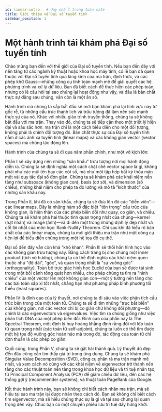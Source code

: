 ```yaml
---
id: linear-intro   # duy nhất trong toàn site
title: Giới thiệu về Đại số tuyến tính
sidebar_position: 1
---
```


# Một hành trình tái khám phá Đại số tuyến tính

Chào mừng bạn đến với thế giới của Đại số tuyến tính. Nếu bạn đến đây với nền tảng từ các ngành kỹ thuật hoặc khoa học máy tính, có lẽ bạn đã quen thuộc với Đại số tuyến tính qua lăng kính của ma trận, định thức, và các phép khử Gauss—những công cụ tính toán mạnh mẽ để giải quyết các hệ phương trình và xử lý dữ liệu. Bạn đã biết cách để thực hiện các phép toán, nhưng có lẽ câu hỏi tại sao chúng lại hoạt động như vậy, và đâu là bản chất thực sự đằng sau chúng, vẫn còn là một ẩn số.

Hành trình mà chúng ta sắp bắt đầu sẽ mời bạn khám phá lại lĩnh vực này từ gốc rễ, từ những cấu trúc thanh lịch và trừu tượng đã làm nên sức mạnh thực sự của nó. Khác với nhiều giáo trình truyền thống, chúng ta sẽ không bắt đầu với ma trận. Thay vào đó, chúng ta sẽ tiếp cận theo một triết lý hiện đại và sâu sắc hơn: ma trận chỉ là một cách biểu diễn cho một đối tượng, không phải là chính đối tượng đó. Bản chất thực sự của Đại số tuyến tính nằm ở các ánh xạ tuyến tính (linear maps) và các không gian vector (vector spaces) mà chúng tác động lên.

Hành trình của chúng ta sẽ đi qua năm phần chính, như một vở kịch lớn:

Phần I sẽ xây dựng nên những "sân khấu" trừu tượng nơi mọi hành động diễn ra. Chúng ta sẽ định nghĩa một cách chặt chẽ vector space là gì, không phải như các mũi tên hay các cột số, mà như một tập hợp bất kỳ thỏa mãn một vài quy tắc đại số đơn giản. Chúng ta sẽ khám phá các khái niệm nền tảng như subspace (không gian con), basis (cơ sở), và dimension (số chiều), những khái niệm cho phép ta đo lường và mô tả "kích thước" của những sân khấu này.

Trong Phần II, khi đã có sân khấu, chúng ta sẽ đưa lên đó các "diễn viên"—các linear maps. Đây là những hàm số đặc biệt "tôn trọng" cấu trúc của không gian, là hiện thân của các phép biến đổi như quay, co giãn, và chiếu. Chúng ta sẽ khám phá hai thuộc tính quan trọng nhất của chúng—kernel (hạt nhân) và image (ảnh)—và đi đến một trong những định lý đẹp nhất và cốt lõi nhất của môn học: Rank-Nullity Theorem. Chỉ sau khi đã hiểu rõ bản chất của các linear maps, chúng ta mới giới thiệu ma trận như một công cụ tiện lợi để biểu diễn chúng trong một hệ tọa độ cụ thể.

Đại số đến đây vẫn còn khá "khô khan". Phần III sẽ thổi hồn hình học vào các không gian trừu tượng này. Bằng cách trang bị cho chúng một inner product (tích vô hướng), chúng ta có thể định nghĩa các khái niệm quen thuộc như "độ dài", "góc", và quan trọng nhất là "sự vuông góc" (orthogonality). Toàn bộ trực giác hình học Euclid của bạn sẽ được tái sinh trong một bối cảnh tổng quát hơn nhiều, cho phép chúng ta tìm ra "hình chiếu" của một vector lên một không gian con—một ý tưởng nền tảng cho các bài toán xấp xỉ tốt nhất, chẳng hạn như phương pháp bình phương tối thiểu (least squares).

Phần IV là đỉnh cao của lý thuyết, nơi chúng ta đi sâu vào việc phân tích cấu trúc bên trong của một toán tử. Chúng ta sẽ đi tìm những "trục bất biến" của không gian, nơi các vector chỉ bị co giãn chứ không đổi phương—đó chính là các eigenvectors và eigenvalues. Việc tìm ra chúng giống như việc phân tích DNA của một phép biến đổi. Đỉnh cao của phần này là The Spectral Theorem, một định lý huy hoàng khẳng định rằng đối với lớp toán tử quan trọng nhất (các toán tử self-adjoint), chúng ta luôn có thể tìm được một hệ tọa độ vuông góc hoàn hảo mà trong đó, tác động của toán tử chỉ đơn thuần là các phép co giãn.

Cuối cùng, trong Phần V, chúng ta sẽ gặt hái thành quả. Lý thuyết dù đẹp đến đâu cũng cần tìm thấy giá trị trong ứng dụng. Chúng ta sẽ khám phá Singular Value Decomposition (SVD), công cụ phân rã ma trận mạnh mẽ nhất, và xem cách nó cùng với các khái niệm về eigenvector trở thành nền tảng cho các thuật toán nền tảng trong khoa học dữ liệu và trí tuệ nhân tạo, từ Principal Component Analysis (PCA) để giảm chiều dữ liệu, đến các hệ thống gợi ý (recommender systems), và thuật toán PageRank của Google.

Kết thúc hành trình này, bạn sẽ không chỉ biết cách nhân ma trận, mà sẽ hiểu tại sao ma trận lại được nhân theo cách đó. Bạn sẽ không chỉ biết cách tìm eigenvector, mà sẽ hiểu chúng thực sự là gì và tại sao chúng lại quan trọng đến vậy. Chúc bạn có một chuyến phiêu lưu trí tuệ đầy hứng khởi.